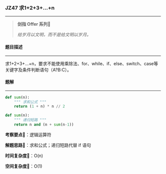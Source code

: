 ### JZ47 求1+2+3+...+n

---



> **剑指 Offer 系列**🌟
>
> *给岁月以文明，而不是给文明以岁月。*



#### 题目描述

---

求1+2+3+...+n，要求不能使用乘除法、for、while、if、else、switch、case等关键字及条件判断语句（A?B:C）。



#### 题解

---

```python
def sum(n):
    """ 求和公式 """
    return (1 + n) * n // 2
```



```python
def sum(n):
    """ 递归短路 """
    return n and (n + sum(n-1))
```



**考察要点**🍥：逻辑运算符

**解题思路**🍬：求和公式；递归短路代替 if 语句



**时间复杂度**🍉：O(n)

**空间复杂度**🍭：O(1)

